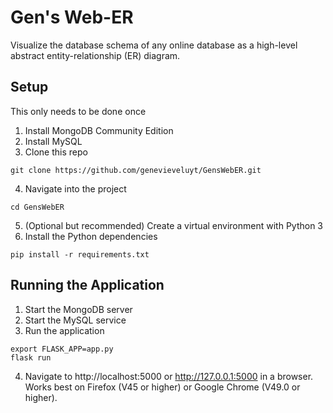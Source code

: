 # Gen's Web-ER
Visualize the database schema of any online database as a high-level abstract entity-relationship (ER) diagram.

## Setup
This only needs to be done once
1. Install MongoDB Community Edition
2. Install MySQL
3. Clone this repo
```
git clone https://github.com/genevieveluyt/GensWebER.git
```
4. Navigate into the project
```
cd GensWebER
```
5. (Optional but recommended) Create a virtual environment with Python 3
6. Install the Python dependencies
```
pip install -r requirements.txt
```

## Running the Application
1. Start the MongoDB server
2. Start the MySQL service
3. Run the application
```
export FLASK_APP=app.py
flask run
```
4. Navigate to http://localhost:5000 or http://127.0.0.1:5000 in a browser. Works best on Firefox (V45 or higher) or Google Chrome (V49.0 or higher).
